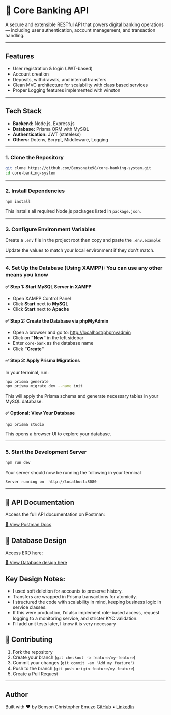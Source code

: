 # 💼 Core Banking API

A secure and extensible RESTful API that powers digital banking operations — including user authentication, account management, and transaction handling.

---

## Features

-  User registration & login (JWT-based)
-  Account creation
-  Deposits, withdrawals, and internal transfers
-  Clean MVC architecture for scalability with class based services
-  Proper Logging features implemented with winston

---

## Tech Stack

- **Backend:** Node.js, Express.js
- **Database:** Prisma ORM with MySQL
- **Authentication:** JWT (stateless)
- **Others:** Dotenv, Bcrypt, Middleware, Logging

---

### 1. Clone the Repository

```bash
git clone https://github.com/Bensonate98/core-banking-system.git
cd core-banking-system
```

---

### 2. Install Dependencies

```bash
npm install
```

This installs all required Node.js packages listed in `package.json`.

---

### 3. Configure Environment Variables

Create a `.env` file in the project root then copy and paste the `.env.example`:

Update the values to match your local environment if they don't match.

---

### 4. Set Up the Database (Using XAMPP): You can use any other means you know

#### ✅ Step 1: Start MySQL Server in XAMPP

- Open XAMPP Control Panel
- Click **Start** next to **MySQL**
- Click **Start** next to **Apache**

#### ✅ Step 2: Create the Database via phpMyAdmin

- Open a browser and go to: [http://localhost/phpmyadmin](http://localhost/phpmyadmin)
- Click on **"New"** in the left sidebar
- Enter `core-bank` as the database name
- Click **"Create"**

#### ✅ Step 3: Apply Prisma Migrations

In your terminal, run:

```bash
npx prisma generate
npx prisma migrate dev --name init
```

This will apply the Prisma schema and generate necessary tables in your MySQL database.

#### ✅ Optional: View Your Database

```bash
npx prisma studio
```

This opens a browser UI to explore your database.

---

### 5. Start the Development Server

```bash
npm run dev
```

Your server should now be running the following in your terminal
```bash
Server running on  http://localhost:8080
```

---

## 📘 API Documentation

Access the full API documentation on Postman:

[🔗 View Postman Docs](https://documenter.getpostman.com/view/39968425/2sB2j4eqP2#8227fc65-f1ce-482d-b89d-e7412d44d3ba)

## 📘 Database Design

Access ERD here:

[🔗 View Database design here ](https://dbdocs.io/bensonchristopher84/core-banking-system)


## Key Design Notes:
- I used soft deletion for accounts to preserve history.
- Transfers are wrapped in Prisma transactions for atomicity.
- I structured the code with scalability in mind, keeping business logic in service classes.
- If this were production, I’d also implement role-based access, request logging to a monitoring service, and stricter KYC validation. 
- I'll add unit tests later, I know it is very necessary

## 🤝 Contributing

1. Fork the repository
2. Create your branch (`git checkout -b feature/my-feature`)
3. Commit your changes (`git commit -am 'Add my feature'`)
4. Push to the branch (`git push origin feature/my-feature`)
5. Create a Pull Request

---

## Author

Built with ❤️ by Benson Christopher Emuzo 
[GitHub](https://github.com/bensonate98) • [LinkedIn](https://www.linkedin.com/in/christopher-benson-1a560b244/)


